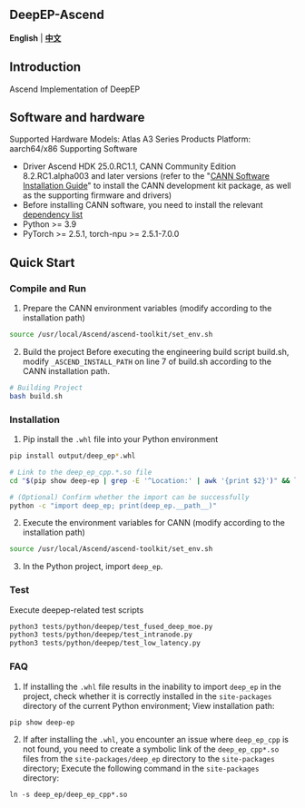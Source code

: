 <h2 align="left">
DeepEP-Ascend
</h2>

<p align="left">
<a><b>English</b></a> | <a href="README_CN.md"><b>中文</b></a>
</p>


## Introduction
Ascend Implementation of DeepEP

## Software and hardware
Supported Hardware Models: Atlas A3 Series Products
Platform: aarch64/x86
Supporting Software
- Driver Ascend HDK 25.0.RC1.1, CANN Community Edition 8.2.RC1.alpha003 and later versions (refer to the "[CANN Software Installation Guide](https://www.hiascend.com/document/detail/zh/CANNCommunityEdition/82RC1alpha003/softwareinst/instg/instg_0001.html?Mode=PmIns&OS=Ubuntu&Software=cannToolKit)" to install the CANN development kit package, as well as the supporting firmware and drivers)
- Before installing CANN software, you need to install the relevant [dependency list](https://www.hiascend.com/document/detail/zh/CANNCommunityEdition/82RC1alpha003/softwareinst/instg/instg_0045.html)
- Python >= 3.9
- PyTorch >= 2.5.1, torch-npu >= 2.5.1-7.0.0

## Quick Start
### Compile and Run
1. Prepare the CANN environment variables (modify according to the installation path)
```bash
source /usr/local/Ascend/ascend-toolkit/set_env.sh
```

2. Build the project
Before executing the engineering build script build.sh, modify `_ASCEND_INSTALL_PATH` on line 7 of build.sh according to the CANN installation path.
```bash
# Building Project
bash build.sh
```

### Installation
1. Pip install the `.whl` file into your Python environment
```bash
pip install output/deep_ep*.whl

# Link to the deep_ep_cpp.*.so file
cd "$(pip show deep-ep | grep -E '^Location:' | awk '{print $2}')" && ln -s deep_ep/deep_ep_cpp*.so && cd -

# (Optional) Confirm whether the import can be successfully
python -c "import deep_ep; print(deep_ep.__path__)"
```

2. Execute the environment variables for CANN (modify according to the installation path)
```bash
source /usr/local/Ascend/ascend-toolkit/set_env.sh
```
3. In the Python project, import `deep_ep`.

### Test
Execute deepep-related test scripts
```bash
python3 tests/python/deepep/test_fused_deep_moe.py
python3 tests/python/deepep/test_intranode.py
python3 tests/python/deepep/test_low_latency.py
```

### FAQ
1. If installing the `.whl` file results in the inability to import `deep_ep` in the project, check whether it is correctly installed in the `site-packages` directory of the current Python environment;
View installation path:
```
pip show deep-ep
```

2. If after installing the `.whl`, you encounter an issue where `deep_ep_cpp` is not found, you need to create a symbolic link of the `deep_ep_cpp*.so` files from the `site-packages/deep_ep` directory to the `site-packages` directory;
Execute the following command in the `site-packages` directory:
```
ln -s deep_ep/deep_ep_cpp*.so
```
